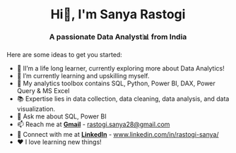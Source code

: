 <!-- ## Hi there!👋 I'm Sanya Rastogi
### A passionate Data Analyst! -->

<h1 align="center">Hi👋, I'm Sanya Rastogi </h1>
<h3 align="center">A passionate Data Analyst📊 from India </h3>


<!--**Sanyarastogi28/Sanyarastogi28** is a ✨ _special_ ✨ repository because its `README.md` (this file) appears on your GitHub profile. -->

Here are some ideas to get you started:

- 🔭 II’m a life long learner, currently exploring more about Data Analytics!
- 🌱 I’m currently learning and upskilling myself. 
- 🧰 My analytics toolbox contains SQL, Python, Power BI, DAX, Power Query & MS Excel
- 📚 Expertise lies in data collection, data cleaning, data analysis, and data visualization.
- 💬 Ask me about SQL, Power BI
- 📫 Reach me at **[Gmail](mailto:rastogi.sanya28@gmail.com)** - rastogi.sanya28@gmail.com
- 🔗 Connect with me at **[LinkedIn](https://www.linkedin.com/in/rastogi-sanya/)** - www.linkedin.com/in/rastogi-sanya/
- ❤️ I love learning new things!
